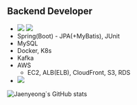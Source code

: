 ## Backend Developer
* <img src="https://img.shields.io/badge/Kotlin-7F52FF?style=flat&logo=Kotlin&logoColor=white"/> <img src="https://img.shields.io/badge/Java-7F52FF?style=flat&logo=Java&logoColor=white"/>
* Spring(Boot) - JPA(+MyBatis), JUnit
* MySQL
* Docker, K8s
* Kafka
* AWS
  * EC2, ALB(ELB), CloudFront, S3, RDS
* <img src="https://img.shields.io/badge/Linux-FCC624?style=flat-square&logo=Linux&logoColor=white"/>

<!--
**jaenyeong/jaenyeong** is a ✨ _special_ ✨ repository because its `README.md` (this file) appears on your GitHub profile.

Here are some ideas to get you started:

- 🔭 I’m currently working on ...
- 🌱 I’m currently learning ...
- 👯 I’m looking to collaborate on ...
- 🤔 I’m looking for help with ...
- 💬 Ask me about ...
- 📫 How to reach me: ...
- 😄 Pronouns: ...
- ⚡ Fun fact: ...
-->


![Jaenyeong`s GitHub stats](https://github-readme-stats.vercel.app/api?username=jaenyeong&show_icons=true&theme=solarized-dark)
